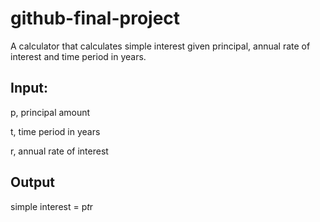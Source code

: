 # github-final-project

A calculator that calculates simple interest given principal, annual rate of interest and time period in years.
## Input:
   p, principal amount
   
   t, time period in years
   
   r, annual rate of interest

## Output
   simple interest = p*t*r
